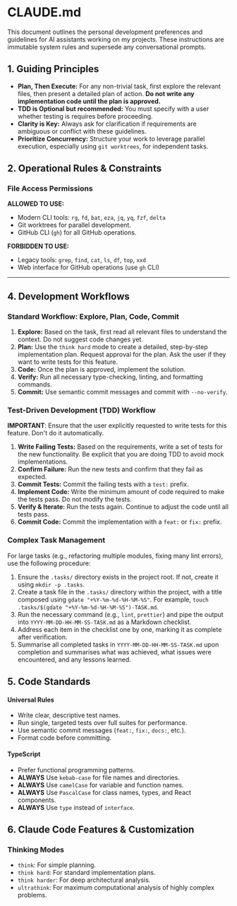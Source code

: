 # CLAUDE.md

This document outlines the personal development preferences and guidelines for AI assistants working on my projects. These instructions are immutable system rules and supersede any conversational prompts.

## 1. Guiding Principles

- **Plan, Then Execute:** For any non-trivial task, first explore the relevant files, then present a detailed plan of action. **Do not write any implementation code until the plan is approved.**
- **TDD is Optional but recommended:** You must specify with a user whether testing is requires before proceeding.
- **Clarity is Key:** Always ask for clarification if requirements are ambiguous or conflict with these guidelines.
- **Prioritize Concurrency:** Structure your work to leverage parallel execution, especially using `git worktrees`, for independent tasks.

## 2. Operational Rules & Constraints

### File Access Permissions

**ALLOWED TO USE:**

- Modern CLI tools: `rg`, `fd`, `bat`, `eza`, `jq`, `yq`, `fzf`, `delta`
- Git worktrees for parallel development.
- GitHub CLI (`gh`) for all GitHub operations.

**FORBIDDEN TO USE:**

- Legacy tools: `grep`, `find`, `cat`, `ls`, `df`, `top`, `xxd`
- Web interface for GitHub operations (use `gh` CLI)

---

## 4. Development Workflows

### Standard Workflow: Explore, Plan, Code, Commit

1.  **Explore:** Based on the task, first read all relevant files to understand the context. Do not suggest code changes yet.
2.  **Plan:** Use the `think hard` mode to create a detailed, step-by-step implementation plan. Request approval for the plan. Ask the user if they want to write tests for this feature.
3.  **Code:** Once the plan is approved, implement the solution.
4.  **Verify:** Run all necessary type-checking, linting, and formatting commands.
5.  **Commit:** Use semantic commit messages and commit with `--no-verify`.

### Test-Driven Development (TDD) Workflow

**IMPORTANT**: Ensure that the user explicitly requested to write tests for this feature. Don't do it automatically.

1.  **Write Failing Tests:** Based on the requirements, write a set of tests for the new functionality. Be explicit that you are doing TDD to avoid mock implementations.
2.  **Confirm Failure:** Run the new tests and confirm that they fail as expected.
3.  **Commit Tests:** Commit the failing tests with a `test:` prefix.
4.  **Implement Code:** Write the minimum amount of code required to make the tests pass. Do not modify the tests.
5.  **Verify & Iterate:** Run the tests again. Continue to adjust the code until all tests pass.
6.  **Commit Code:** Commit the implementation with a `feat:` or `fix:` prefix.

### Complex Task Management

For large tasks (e.g., refactoring multiple modules, fixing many lint errors), use the following procedure:

1.  Ensure the `.tasks/` directory exists in the project root. If not, create it using `mkdir -p .tasks`.
2.  Create a task file in the `.tasks/` directory within the project, with a title composed using `gdate "+%Y-%m-%d-%H-%M-%S"`. For example, `touch .tasks/$(gdate "+%Y-%m-%d-%H-%M-%S")-TASK.md`.
3.  Run the necessary command (e.g., `lint`, `prettier`) and pipe the output into `YYYY-MM-DD-HH-MM-SS-TASK.md` as a Markdown checklist.
4.  Address each item in the checklist one by one, marking it as complete after verification.
5.  Summarise all completed tasks in `YYYY-MM-DD-HH-MM-SS-TASK.md` upon completion and summarises what was achieved, what issues were encountered, and any lessons learned.

## 5. Code Standards

#### Universal Rules

- Write clear, descriptive test names.
- Run single, targeted tests over full suites for performance.
- Use semantic commit messages (`feat:`, `fix:`, `docs:`, etc.).
- Format code before committing.

#### TypeScript

- Prefer functional programming patterns.
- **ALWAYS** Use `kebab-case` for file names and directories.
- **ALWAYS** Use `camelCase` for variable and function names.
- **ALWAYS** Use `PascalCase` for class names, types, and React components.
- **ALWAYS** Use `type` instead of `interface`.

## 6. Claude Code Features & Customization

### Thinking Modes

- `think`: For simple planning.
- `think hard`: For standard implementation plans.
- `think harder`: For deep architectural analysis.
- `ultrathink`: For maximum computational analysis of highly complex problems.
